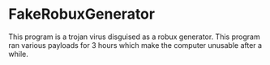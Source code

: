 # FakeRobuxGenerator

This program is a trojan virus disguised as a robux generator.
This program ran various payloads for 3 hours which make the computer unusable after a while.
